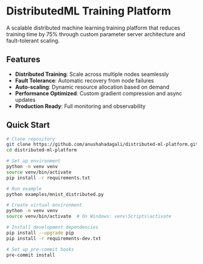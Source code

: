 # DistributedML Training Platform

A scalable distributed machine learning training platform that reduces training time by 75% through custom parameter server architecture and fault-tolerant scaling.

## Features

- **Distributed Training**: Scale across multiple nodes seamlessly
- **Fault Tolerance**: Automatic recovery from node failures
- **Auto-scaling**: Dynamic resource allocation based on demand
- **Performance Optimized**: Custom gradient compression and async updates
- **Production Ready**: Full monitoring and observability

## Quick Start
```bash
# Clone repository
git clone https://github.com/anushahadagali/distributed-ml-platform.git
cd distributed-ml-platform

# Set up environment
python -m venv venv
source venv/bin/activate
pip install -r requirements.txt

# Run example
python examples/mnist_distributed.py

# Create virtual environment
python -m venv venv
source venv/bin/activate  # On Windows: venv\Scripts\activate

# Install development dependencies
pip install --upgrade pip
pip install -r requirements-dev.txt

# Set up pre-commit hooks
pre-commit install